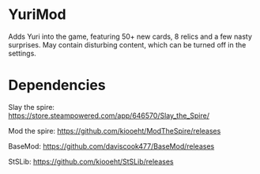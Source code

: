 # YuriMod
Adds Yuri into the game, featuring 50+ new cards, 8 relics and a few nasty surprises. May contain disturbing content, which can be turned off in the settings.

# Dependencies

Slay the spire: https://store.steampowered.com/app/646570/Slay_the_Spire/

Mod the spire: https://github.com/kiooeht/ModTheSpire/releases

BaseMod: https://github.com/daviscook477/BaseMod/releases

StSLib: https://github.com/kiooeht/StSLib/releases
